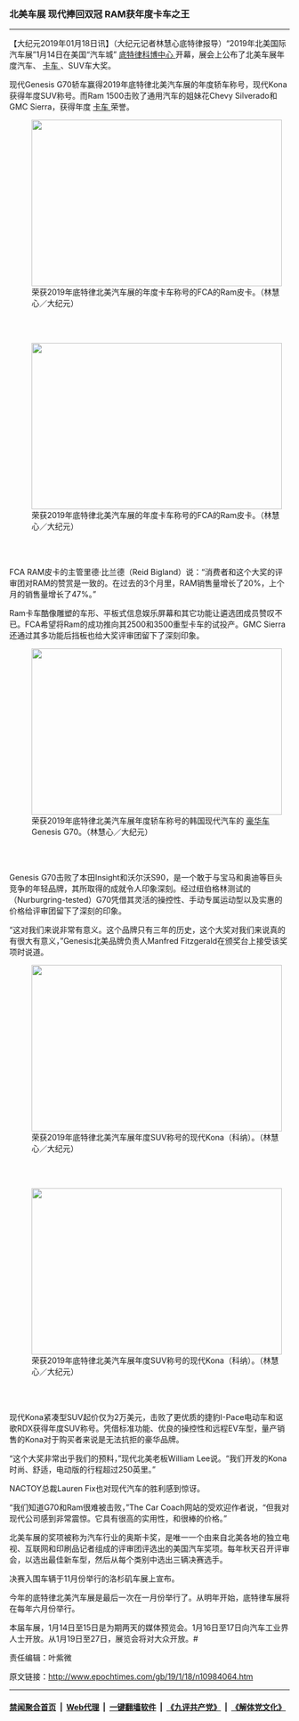 ### 北美车展 现代捧回双冠 RAM获年度卡车之王
------------------------

<p>
 【大纪元2019年01月18日讯】（大纪元记者林慧心底特律报导）“2019年北美国际汽车展”1月14日在美国“汽车城”
 <a href="http://www.epochtimes.com/gb/tag/%E5%BA%95%E7%89%B9%E5%BE%8B%E7%A7%91%E5%8D%9A%E4%B8%AD%E5%BF%83.html">
  底特律科博中心
 </a>
 开幕，展会上公布了北美车展年度汽车、
 <a href="http://www.epochtimes.com/gb/tag/%E5%8D%A1%E8%BD%A6.html">
  卡车
 </a>
 、SUV车大奖。
</p>
<p>
 现代Genesis G70轿车赢得2019年底特律北美汽车展的年度轿车称号，现代Kona获得年度SUV称号。而Ram 1500击败了通用汽车的姐妹花Chevy Silverado和GMC Sierra，获得年度
 <a href="http://www.epochtimes.com/gb/tag/%E5%8D%A1%E8%BD%A6.html">
  卡车
 </a>
 荣誉。
</p>
<figure class="wp-caption aligncenter" id="attachment_10984117" style="width: 450px">
 <a href="http://i.epochtimes.com/assets/uploads/2019/01/DSC04696.jpg">
  <img alt="" class="wp-image-10984117 size-medium" height="299" src="http://i.epochtimes.com/assets/uploads/2019/01/DSC04696-450x299.jpg" width="450"/>
 </a>
 <br/><figcaption class="wp-caption-text">
  荣获2019年底特律北美汽车展的年度卡车称号的FCA的Ram皮卡。（林慧心／大纪元）
 </figcaption><br/>
</figure><br/>
<figure class="wp-caption aligncenter" id="attachment_10984121" style="width: 450px">
 <a href="http://i.epochtimes.com/assets/uploads/2019/01/DSC04702-1.jpg">
  <img alt="" class="wp-image-10984121 size-medium" height="299" src="http://i.epochtimes.com/assets/uploads/2019/01/DSC04702-1-450x299.jpg" width="450"/>
 </a>
 <br/><figcaption class="wp-caption-text">
  荣获2019年底特律北美汽车展的年度卡车称号的FCA的Ram皮卡。（林慧心／大纪元）
 </figcaption><br/>
</figure><br/>
<p>
 FCA RAM皮卡的主管里德‧比兰德（Reid Bigland）说：“消费者和这个大奖的评审团对RAM的赞赏是一致的。在过去的3个月里，RAM销售量增长了20%，上个月的销售量增长了47%。”
</p>
<p>
 Ram卡车酷像雕塑的车形、平板式信息娱乐屏幕和其它功能让遴选团成员赞叹不已。FCA希望将Ram的成功推向其2500和3500重型卡车的试投产。GMC Sierra还通过其多功能后挡板也给大奖评审团留下了深刻印象。
</p>
<figure class="wp-caption aligncenter" id="attachment_10984089" style="width: 450px">
 <a href="http://i.epochtimes.com/assets/uploads/2019/01/DSC04601-1.jpg">
  <img alt="" class="wp-image-10984089 size-medium" height="299" src="http://i.epochtimes.com/assets/uploads/2019/01/DSC04601-1-450x299.jpg" width="450"/>
 </a>
 <br/><figcaption class="wp-caption-text">
  荣获2019年底特律北美汽车展年度轿车称号的韩国现代汽车的
  <a href="http://www.epochtimes.com/gb/tag/%E8%B1%AA%E5%8D%8E%E8%BD%A6.html">
   豪华车
  </a>
  Genesis G70。（林慧心／大纪元）
 </figcaption><br/>
</figure><br/>
<p>
 Genesis G70击败了本田Insight和沃尔沃S90，是一个敢于与宝马和奥迪等巨头竞争的年轻品牌，其所取得的成就令人印象深刻。经过纽伯格林测试的（Nurburgring-tested）G70凭借其灵活的操控性、手动专属运动型以及实惠的价格给评审团留下了深刻的印象。
</p>
<p>
 “这对我们来说非常有意义。这个品牌只有三年的历史，这个大奖对我们来说真的有很大有意义，”Genesis北美品牌负责人Manfred Fitzgerald在颁奖台上接受该奖项时说道。
</p>
<figure class="wp-caption aligncenter" id="attachment_10984101" style="width: 450px">
 <a href="http://i.epochtimes.com/assets/uploads/2019/01/DSC04725.jpg">
  <img alt="" class="wp-image-10984101 size-medium" height="299" src="http://i.epochtimes.com/assets/uploads/2019/01/DSC04725-450x299.jpg" width="450"/>
 </a>
 <br/><figcaption class="wp-caption-text">
  荣获2019年底特律北美汽车展年度SUV称号的现代Kona（科纳）。（林慧心／大纪元）
 </figcaption><br/>
</figure><br/>
<figure class="wp-caption aligncenter" id="attachment_10984103" style="width: 450px">
 <a href="http://i.epochtimes.com/assets/uploads/2019/01/DSC04731.jpg">
  <img alt="" class="wp-image-10984103 size-medium" height="299" src="http://i.epochtimes.com/assets/uploads/2019/01/DSC04731-450x299.jpg" width="450"/>
 </a>
 <br/><figcaption class="wp-caption-text">
  荣获2019年底特律北美汽车展年度SUV称号的现代Kona（科纳）。（林慧心／大纪元）
 </figcaption><br/>
</figure><br/>
<p>
 现代Kona紧凑型SUV起价仅为2万美元，击败了更优质的捷豹I-Pace电动车和讴歌RDX获得年度SUV称号。凭借标准功能、优良的操控性和远程EV车型，量产销售的Kona对于购买者来说是无法抗拒的豪华品牌。
</p>
<p>
 “这个大奖非常出乎我们的预料，”现代北美老板William Lee说。“我们开发的Kona时尚、舒适，电动版的行程超过250英里。”
</p>
<p>
 NACTOY总裁Lauren Fix也对现代汽车的胜利感到惊讶。
</p>
<p>
 “我们知道G70和Ram很难被击败，”The Car Coach网站的受欢迎作者说，“但我对现代公司感到非常震惊。它具有很高的实用性，和很棒的价格。”
</p>
<p>
 北美车展的奖项被称为汽车行业的奥斯卡奖，是唯一一个由来自北美各地的独立电视、互联网和印刷品记者组成的评审团评选出的美国汽车奖项。每年秋天召开评审会，以选出最佳新车型，然后从每个类别中选出三辆决赛选手。
</p>
<p>
 决赛入围车辆于11月份举行的洛杉矶车展上宣布。
</p>
<p>
 今年的底特律北美汽车展是最后一次在一月份举行了。从明年开始，底特律车展将在每年六月份举行。
</p>
<p>
 本届车展，1月14日至15日是为期两天的媒体预览会。1月16日至17日向汽车工业界人士开放。从1月19日至27日，展览会将对大众开放。#
</p>
<p>
 责任编辑：叶紫微
</p>

原文链接：http://www.epochtimes.com/gb/19/1/18/n10984064.htm


------------------------
#### [禁闻聚合首页](https://github.com/gfw-breaker/banned-news/blob/master/README.md) &nbsp;|&nbsp; [Web代理](https://github.com/gfw-breaker/open-proxy/blob/master/README.md) &nbsp;|&nbsp; [一键翻墙软件](https://github.com/gfw-breaker/nogfw/blob/master/README.md) &nbsp;|&nbsp; [《九评共产党》](https://github.com/gfw-breaker/9ping.md/blob/master/README.md#九评之一评共产党是什么) &nbsp;|&nbsp; [《解体党文化》](https://github.com/gfw-breaker/jtdwh.md/blob/master/README.md#绪论)